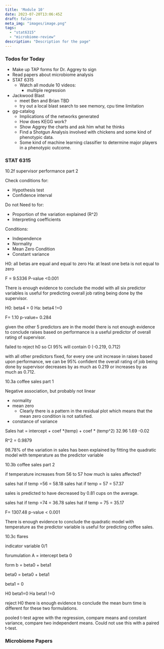 ```yaml
---
title: 'Module 10'
date: 2023-07-20T13:06:45Z
draft: false
meta_img: "images/image.png"
tags:
  - "stat6315"
  - "microbiome-review"
description: "Description for the page"
---
```


### Todos for Today

- Make up TAP forms for Dr. Aggrey to sign
- Read papers about microbiome analysis
- STAT 6315
  - Watch all module 10 videos:
    - multiple regression 
- Jackwood Blast
  - meet Ben and Brian TBD
  - try out a local blast search to see memory, cpu time limitation
- gg-catalog
  - Implications of the networks generated
  - How does KEGG work?
  - Show Aggrey the charts and ask him what he thinks
  - Find a Shotgun Analysis involved with chickens and some kind of phenotypic data.
  - Some kind of machine learning classifier to determine major players in a phenotypic outcome.

### STAT 6315

10.2f supervisor performance part 2

Check conditions for:
  - Hypothesis test
  - Confidence interval
  
Do not Need to for:
  - Proportion of the variation explained (R^2)
  - Interpreting coefficients
  
Conditions:

  - Independence
  - Normality
  - Mean Zero Condition
  - Constant variance
  
H0: all betas are equal and equal to zero 
Ha: at least one beta is not equal to zero

F = 9.5336  P-value <0.001

There is enough evidence to conclude the model with all six predictor variables is useful for predicting overall job rating being done by the supervisor. 

H0: beta4 = 0
Ha: beta4 !=0

F= 1.10 p-value= 0.284

given the other 5 predictors are in the model there is not enough evidence to conclude raises based on performance is a useful predictor of overall rating of supervisor. 

failed to reject h0 so CI 95% will contain 0
(-0.219, 0.712)

with all other predictors fixed, for every one unit increase in raises based upon performance, we can be 95% confident the overall rating of job being done by supervisor decreases by as much as 0.219 or increases by as much as 0.712. 

10.3a coffee sales part 1

Negative association, but probably not linear

- normality
- mean zero 
  - Clearly there is a pattern in the residual plot which means that the mean zero condition is not satisfied. 
- constance of variance

Sales hat = intercept + coef \*(temp) + coef \* (temp^2)
            32.96       1.69            -0.02
            
R^2 = 0.9879

98.78% of the variation in sales has been explained by fitting the quadratic model with temperature as the predictor variable

10.3b coffee sales part 2

if temperature increases from 56 to 57 how much is sales affected?

sales hat if temp =56 = 58.18
sales hat if temp = 57 = 57.37

sales is predicted to have decreased by 0.81 cups on the average.

sales hat if temp =74 = 36.78
sales hat if temp = 75 = 35.17

F= 1307.48 p-value < 0.001

There is enough evidence to conclude the quadratic model with temperature as the predictor variable is useful for predicting coffee sales. 

10.3c flares

indicator variable 0/1

forumulation A = intercept beta 0

form b = beta0 + beta1

beta0 = beta0 + beta1

beta1 = 0

H0 beta1=0 Ha beta1 !=0

reject H0 there is enough evidence to conclude the mean burn time is different for these two formulations. 

pooled t-test agree with the regression, compare means and constant variance, compare two independent means. Could not use this with a paired t-test.





### Microbiome Papers